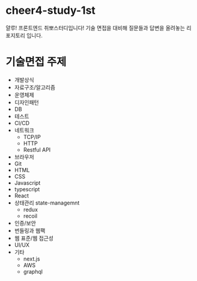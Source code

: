 # cheer4-study-1st
얄루! 프론트엔드 취뽀스터디입니다!
기술 면접을 대비해 질문들과 답변을 올려놓는 리포지토리 입니다.

# 기술면접 주제
- 개발상식
- 자료구조/알고리즘
- 운영체제
- 디자인패턴
- DB
- 테스트
- CI/CD
- 네트워크
  - TCP/IP
  - HTTP
  - Restful API
- 브라우저
- Git
- HTML
- CSS
- Javascript
- typescript
- React
- 상태관리 state-managemnt
  - redux
  - recoil
- 인증/보안
- 번들링과 웹팩
- 웹 표준/웹 접근성
- UI/UX
- 기타
  - next.js
  - AWS
  - graphql

